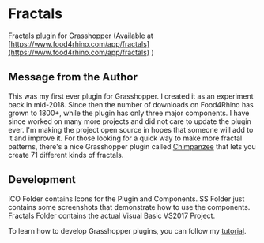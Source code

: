 # Fractals

Fractals plugin for Grasshopper (Available at [https://www.food4rhino.com/app/fractals](https://www.food4rhino.com/app/fractals) )

## Message from the Author

This was my first ever plugin for Grasshopper. I created it as an experiment back in mid-2018. Since then the number of downloads on Food4Rhino has grown to 1800+, while the plugin has only three major components. I have since worked on many more projects and did not care to update the plugin ever. I'm making the project open source in hopes that someone will add to it and improve it. For those looking for a quick way to make more fractal patterns, there's a nice Grasshopper plugin called [Chimpanzee](https://www.food4rhino.com/app/chimpanzee) that lets you create 71 different kinds of fractals.

## Development

ICO Folder contains Icons for the Plugin and Components.
SS Folder just contains some screenshots that demonstrate how to use the components.
Fractals Folder contains the actual Visual Basic VS2017 Project.

To learn how to develop Grasshopper plugins, you can follow my [tutorial](https://github.com/pm-Architect/GrasshopperCSharpTutorial).